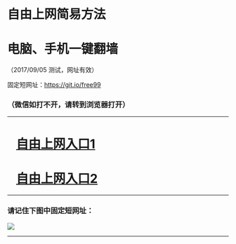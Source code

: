 ﻿# 自由上网简易方法

# 电脑、手机一键翻墙

（2017/09/05 测试，网址有效）

固定短网址：https://git.io/free99

### （微信如打不开，请转到浏览器打开）


***





# &nbsp;&nbsp; <a href="http://ft98832769.fwq-tz1001.xyz/fwqtz01.html?t=09050019844 " target="_blank">自由上网入口1</a>
# &nbsp;&nbsp; <a href="http://ft1285810138.fwq-tz1002.xyz/fwqtz02.html?t=090500131900 " target="_blank">自由上网入口2</a>
***

### 请记住下图中固定短网址：

<img src="https://s3-us-west-2.amazonaws.com/fwq-1001/yjfq-20170905okok.png" /> 


***

